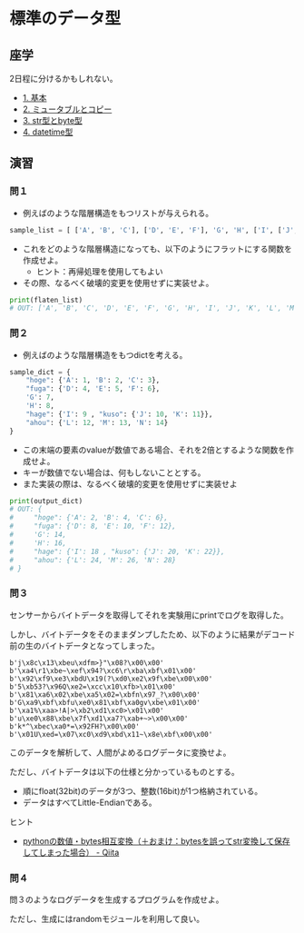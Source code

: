 # 標準のデータ型

## 座学

2日程に分けるかもしれない。

- [1. 基本                ](./basic.md)
- [2. ミュータブルとコピー](./mutable-and-copy.md)
- [3. str型とbyte型       ](./str-and-bytes.md)
- [4. datetime型          ](./datetime.md)

## 演習

### 問１

- 例えばのような階層構造をもつリストが与えられる。

```python
sample_list = [ ['A', 'B', 'C'], ['D', 'E', 'F'], 'G', 'H', ['I', ['J', 'K'], ['L', 'M', 'N']]]
```

- これをどのような階層構造になっても、以下のようにフラットにする関数を作成せよ。
  - ヒント：再帰処理を使用してもよい
- その際、なるべく破壊的変更を使用せずに実装せよ。

```python
print(flaten_list)
# OUT: ['A', 'B', 'C', 'D', 'E', 'F', 'G', 'H', 'I', 'J', 'K', 'L', 'M', 'N']
```

### 問２

- 例えばのような階層構造をもつdictを考える。

```python
sample_dict = {
    "hoge": {'A': 1, 'B': 2, 'C': 3},
    "fuga": {'D': 4, 'E': 5, 'F': 6}, 
    'G': 7, 
    'H': 8, 
    "hage": {'I': 9 , "kuso": {'J': 10, 'K': 11}},
    "ahou": {'L': 12, 'M': 13, 'N': 14}
}
```

- この末端の要素のvalueが数値である場合、それを2倍とするような関数を作成せよ。
- キーが数値でない場合は、何もしないこととする。
- また実装の際は、なるべく破壊的変更を使用せずに実装せよ

```python
print(output_dict)
# OUT: {
#     "hoge": {'A': 2, 'B': 4, 'C': 6},
#     "fuga": {'D': 8, 'E': 10, 'F': 12}, 
#     'G': 14, 
#     'H': 16, 
#     "hage": {'I': 18 , "kuso": {'J': 20, 'K': 22}},
#     "ahou": {'L': 24, 'M': 26, 'N': 28}
# }
```

### 問３

センサーからバイトデータを取得してそれを実験用にprintでログを取得した。

しかし、バイトデータをそのままダンプしたため、以下のように結果がデコード前の生のバイトデータとなってしまった。

```
b'j\x8c\x13\xbeu\xdfm>}"\x08?\x00\x00'
b'\xa4\r1\xbe~\xef\x94?\xc6\r\xba\xbf\x01\x00'
b'\x92\xf9\xe3\xbdU\x19(?\xd0\xe2\x9f\xbe\x00\x00'
b'5\xb53?\x96Q\xe2=\xcc\x10\xfb>\x01\x00'
b'\x81\xa6\x02\xbe\xa5\x02=\xbfn\x97_?\x00\x00'
b'G\xa9\xbf\xbfu\xe0\x81\xbf\xa0gv\xbe\x01\x00'
b'\xa1%\xaa>!A|>\xb2\xd1\xc0>\x01\x00'
b'u\xe0\x88\xbe\x7f\xd1\xa7?\xab+~>\x00\x00'
b'k*^\xbec\xa0*=\x92FH?\x00\x00'
b'\x01U\xed=\x07\xc0\xd9\xbd\x11~\x8e\xbf\x00\x00'
```

このデータを解析して、人間がよめるログデータに変換せよ。

ただし、バイトデータは以下の仕様と分かっているものとする。

- 順にfloat(32bit)のデータが3つ、整数(16bit)が1つ格納されている。
- データはすべてLittle-Endianである。

ヒント

- [pythonの数値・bytes相互変換（＋おまけ：bytesを誤ってstr変換して保存してしまった場合） - Qiita](https://qiita.com/nokomoro3/items/36a53daf60381e068990)

### 問４

問３のようなログデータを生成するプログラムを作成せよ。

ただし、生成にはrandomモジュールを利用して良い。
